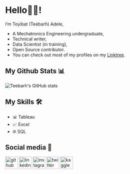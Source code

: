 # Hello👋🏾!

I’m Toyibat (Teebarh) Adele, 
- A Mechatronics Engineering undergraduate,
- Technical writer,
- Data Scientist (in training),
- Open Source contributor. 
- You can check out most of my profiles on my [Linktree](https://linktr.ee/teebarh).

## My Github Stats 📊
![Teebarh's GitHub stats](https://github-readme-stats.vercel.app/api?username=teebarh&show_icons=true&theme=radical)
<!--[![Top Langs](https://github-readme-stats.vercel.app/api/top-langs/?username=teebarh&layout=compact)](https://github.com/teebarh/github-readme-stats)-->

## My Skills 🛠
* 📊 Tableau
* 📈 Excel
* 🌐 SQL

<!-- ## My Projects -->

## Social media 📱 
[<img src='https://cdn.jsdelivr.net/npm/simple-icons@3.0.1/icons/github.svg' alt='github' height='40' color='white'>](https://github.com/teebarh)  [<img src='https://cdn.jsdelivr.net/npm/simple-icons@3.0.1/icons/linkedin.svg' alt='linkedin' height='40'>](https://www.linkedin.com/in/ToyibatAdele/)  [<img src='https://cdn.jsdelivr.net/npm/simple-icons@3.0.1/icons/instagram.svg' alt='instagram' height='40'>](https://www.instagram.com/teebarh_/)  [<img src='https://cdn.jsdelivr.net/npm/simple-icons@3.0.1/icons/twitter.svg' alt='twitter' height='40'>](https://twitter.com/teebarh_)  [<img src='https://cdn.jsdelivr.net/npm/simple-icons@3.0.1/icons/kaggle.svg' alt='kaggle' height='40'>](https://www.kaggle.com/toyibatadele)  



<!---
Teebarh/Teebarh is a ✨ special ✨ repository because its `README.md` (this file) appears on your GitHub profile.
You can click the Preview link to take a look at your changes.
--->
